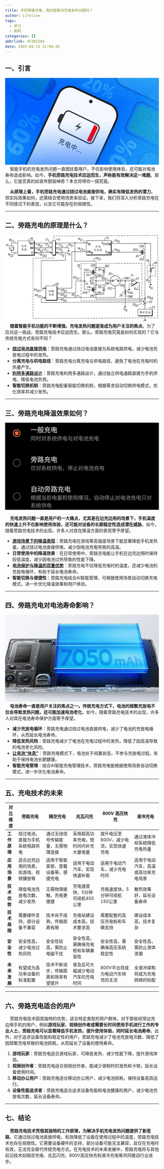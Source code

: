 ```yaml
---
title: 手机旁路充电，真的能解决充电发热问题吗？
author: Lifeline
tags:
  - 学习
  - 刷机
categories: []
abbrlink: 4536520a
date: 2025-04-12 22:04:45
---
```

## 一、引言

![](/images/1.jpg-b180e324-5cfb-4cb7-b24f-037f99e32344-1744469191066.png)
&nbsp;&nbsp;&nbsp;&nbsp;智能手机的充电发热问题一直困扰着用户，不仅影响使用体验，还可能对电池寿命造成影响。如今，**手机旁路充电技术应运而生，声称能有效解决这一难题**。那么，它是否真的如宣传那般神奇？本文将带你一探究竟。

&nbsp;&nbsp;&nbsp;&nbsp;**从原理上看，手机旁路充电通过绕过电池直接供电，确实有降低发热的潜力**。但实际效果如何，还需结合使用场景来验证。接下来，我们将深入分析旁路充电在不同情况下的表现，以及它可能存在的局限性。

---

## 二、旁路充电的原理是什么？

![](/images/4.jpg-741070fe-2ab5-40e8-bca1-434449641e54-1744469253403.png)
&nbsp;&nbsp;&nbsp;&nbsp;**随着智能手机功能的不断增强，充电发热问题逐渐成为用户关注的焦点**。为了应对这一挑战，旁路充电技术应运而生。那么，旁路充电究竟是如何实现的？它与传统充电方式有何不同？

* **[绕过电池直接供电](http://www.itbear.com.cn/html/2025-04/782924.html)**：旁路充电通过绕过电池直接为系统电路供电，减少电池充放电过程中的发热。
* **分离充电与供电路径**：旁路充电分离充电与供电路径，避免了电池在充电时的热量产生。
* **[利用多通路设计](https://zhuanlan.zhihu.com/p/24068386279)**：旁路充电利用多通路设计，通过独立供电通路直接为手机供电，降低电池负担。
* **智能切换机制**：旁路充电配备智能切换机制，根据需求自动切换供电模式，优化效率并减少发热。

---

## 三、旁路充电降温效果如何？

![](/images/2.jpg-24913b1d-f5b3-4347-8d4a-fc0dfb99fb95-1744469294328.png)

&nbsp;&nbsp;&nbsp;&nbsp;**充电发热问题一直是用户的一大痛点，尤其是在边充边用的场景下，手机温度的快速上升不仅影响使用体验，还可能对设备的长期稳定性造成潜在威胁**。如今，随着旁路充电技术的出现，许多人对其在降温方面的表现寄予厚望。

* **[游戏场景下的降温表现](https://news.qq.com/rain/a/20250411A04BU200)**：旁路充电在游戏等高强度场景下能显著降低手机发热量，通过绕过电池直接供电，减少因电池充电导致的高温。
* **日常使用中的降温效果**：在日常使用中，旁路充电能让手机在边充边用时保持较低温度，减少因电池过热导致的性能下降。
* **[电池保护与降温的双重优势](https://news.mydrivers.com/1/1019/1019925.htm)**：旁路充电不仅降低充电时的温度，还减少电池的充放电循环，有助于延长电池寿命。
* **智能切换与便捷性**：旁路充电结合AI智能管理，可根据使用场景自动切换充电模式，进一步优化降温效果和用户体验。

---

## 四、旁路充电对电池寿命影响？

![](/images/3.jpg-bae25beb-2d94-4429-b2ac-f956f023c4d2-1744469346032.png)
&nbsp;&nbsp;&nbsp;&nbsp;**电池寿命一直是用户关注的焦点之一。传统充电方式下，电池的频繁充放电不仅会导致发热问题，还可能加速电池老化**。如今，随着旁路充电技术的出现，许多人对其在电池寿命保护方面寄予厚望。

* **减少充放电循环**：旁路充电通过绕过电池直接供电，减少了电池的充放电循环，从而延长电池寿命。
* **降低发热风险**：旁路充电减少了电池在充电过程中的发热，降低了因高温导致的电池老化风险。
* **[让电池“休息”](http://www.itbear.com.cn/html/2025-04/782924.html)**：旁路充电模式下，电池处于闲置状态，不参与充放电过程，有助于保持电池长期健康。
* **智能充电管理**：结合AI智能充电管理技术，旁路充电能根据使用场景自动切换模式，进一步优化电池寿命。

---

## 五、充电技术的未来

| 对比维度         | 旁路充电                               | 隔空充电                               | 兆瓦闪充                               | 800V 高压快充                           | 液冷充电                               |
|------------------|----------------------------------------|----------------------------------------|----------------------------------------|----------------------------------------|----------------------------------------|
| **工作原理**     | 绕过电池，直接为手机系统电路供电       | 通过无线信号传输能量，无需物理连接     | 采用超高功率充电，短时间内补充大量电量 | 提升电压至800V，减少电流，实现快速充电 | 通过液体冷却系统降低充电热量           |
| **应用场景**     | 适合边充边用的场景，如游戏、视频播放等 | 适用于智能家居、穿戴设备等，便捷充电   | 适用于电动汽车，实现快速补能           | 适用于电动汽车，减少充电时间           | 适用于电动汽车，高温或高功率充电场景   |
| **技术优势**     | 降低电池充放电次数，减少发热           | 无需物理接触，充电更便捷               | 充电速度快，5分钟可续航400公里         | 充电速度快，5分钟可续航150公里         | 散热效果好，延长设备寿命               |
| **技术局限**     | 需要硬件支持，部分设备不兼容           | 技术尚不成熟，传输距离有限             | 充电站建设成本高，技术要求高           | 需要配套的高压充电桩和车辆支持         | 建设成本高，技术复杂                   |
| **安全性**       | 安全性高，减少电池过热风险             | 安全性较高，需防止电磁干扰             | 安全性高，需确保充电桩和车辆兼容性     | 安全性高，需确保高压系统稳定性         | 安全性高，需防止液体泄漏               |
| **未来发展**     | 有望成为高功率设备的标准配置           | 技术不断进步，传输距离和效率有望提升   | 普及后可大幅减少电动汽车的充电时间     | 800V平台将成为电动汽车快充的主流       | 全液冷架构将成为充电网络的标配         |

---

## 六、旁路充电适合的用户

&nbsp;&nbsp;&nbsp;&nbsp;旁路充电技术因其独特的优势，适合特定类型的用户群体。对于那些经常边充边用手机的用户，例如**游戏玩家、视频创作者或需要长时间使用手机进行工作的专业人士，旁路充电可以显著降低手机发热，提升使用体验，同时延长电池寿命**。此外，对于追求设备性能和稳定性的用户，旁路充电减少了电池充放电次数，降低了因频繁充电导致的电池损耗，从而延长了设备的使用寿命。

1. **游戏玩家**：旁路充电适合游戏玩家，可降低发热、减少性能下降，提升游戏体验。
2. **视频创作者**：旁路充电适合视频创作者，能减少录制时的发热和卡顿，延长设备使用时间。
3. **移动办公用户**：旁路充电适合移动办公用户，减少电池损耗，保持设备高效运行。
4. **设备性能追求者**：旁路充电适合追求设备性能和电池健康的用户，减少电池充放电次数，延长设备寿命。

---

## 七、结论

&nbsp;&nbsp;&nbsp;&nbsp;**旁路充电技术凭借其独特的工作原理，为解决手机充电发热问题提供了新思路**。它通过绕过电池直接供电，有效降低了设备在使用过程中的温度，旁路充电技术也存在局限性。它需要设备硬件的支持，部分设备可能无法兼容，且仅在充电时有效，无法完全替代传统充电方式。在充电技术的未来发展中，旁路充电将与其他前沿技术如隔空充电、兆瓦闪充、800V高压快充和液冷充电等共同推动行业进步。

